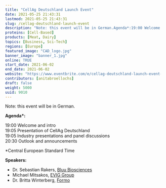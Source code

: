 ```yaml
---
title: "CellAg Deutschland Launch Event"
date: 2021-05-25 21:43:31
lastmod: 2021-05-25 21:43:31
slug: /cellag-deutschland-launch-event
description: "Note: this event will be in German.Agenda*:19:00 Welcome and intro19:05 Presentation of CellAg Deutschland19:05 Industry presentations and panel discussions20:30 Outlook and announcements*Central European Standard TimeSpeakers:Dr. Sebastian Rakers, Bluu BiosciencesMichael Mitsakos, EVIG GroupDr. Britta Winterberg, Formo"
proteins: [Cell-Based]
products: [Meat, Dairy]
topics: [Business, Sci-Tech]
regions: [Europe]
featured_image: "CAD_logo.jpg"
banner_image: "banner_1.jpg"
online: TRUE
start_date: 2021-06-02
end_date: 2021-06-02
website: "https://www.eventbrite.com/e/cellag-deutschland-launch-event-tickets-155493331741"
contributors: [anitabroellochs]
draft: false
weight: 5000
uuid: 9010
---
```

<p>Note: this event will be in German.</p>
<p><strong>Agenda*:</strong></p>
<p>19:00 Welcome and intro<br />
19:05 Presentation of CellAg Deutschland<br />
19:05 Industry presentations and panel discussions<br />
20:30 Outlook and announcements</p>
<p>*Central European Standard Time</p>
<p><strong>Speakers:</strong></p>
<ul>
<li>Dr. Sebastian Rakers, <a href="https://www.bluu.bio/">Bluu Biosciences</a></li>
<li>Michael Mitsakos, <a href="https://www.evig.group/">EVIG Group</a></li>
<li>Dr. Britta Winterberg, <a href="https://www.legendairyfoods.de/">Formo</a></li>
</ul>
